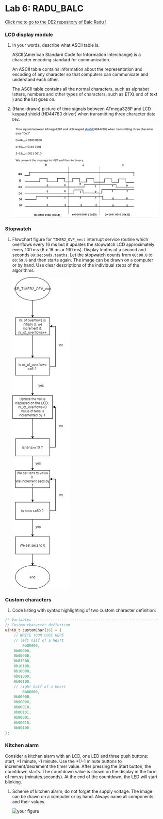 # Lab 6: RADU_BALC


   [Click me to go to the DE2 repository of Balc Radu !](https://github.com/balc-radu/Digital-Electronics-2)


### LCD display module

1. In your words, describe what ASCII table is.
 
   ASCII(American Standard Code for Information Interchange) is a character encoding standard for communication. 

   An ASCII table contains information about the representation and encoding of any character so that computers can communicate and understand each other.
   
   The ASCII table contains all the normal characters, such as alphabet letters, numbers and other types of characters, such as ETX( end of text ) and the list goes on.

2. (Hand-drawn) picture of time signals between ATmega328P and LCD keypad shield (HD44780 driver) when transmitting three character data `De2`.

   ![your figure](BalcRadu_Laboratory6_Signals.png)


### Stopwatch

1. Flowchart figure for `TIMER2_OVF_vect` interrupt service routine which overflows every 16&nbsp;ms but it updates the stopwatch LCD approximately every 100&nbsp;ms (6 x 16&nbsp;ms = 100&nbsp;ms). Display tenths of a second and seconds `00:seconds.tenths`. Let the stopwatch counts from `00:00.0` to `00:59.9` and then starts again. The image can be drawn on a computer or by hand. Use clear descriptions of the individual steps of the algorithms.

   ![your figure](BalcRadu_Laboratory6__Flowchart.png)


### Custom characters

1. Code listing with syntax highlighting of two custom character definition:

```c
/* Variables ---------------------------------------------------------*/
// Custom character definition
uint8_t customChar[16] = {
    // WRITE YOUR CODE HERE
    // left half of a heart
        0b00000,
	0b00000,
	0b00000,
	0b01000,
	0b10100,
	0b10000,
	0b01000,
	0b00100,
    // right half of a heart
        0b00000,
	0b00000,
	0b00000,
	0b00010,
	0b00101,
	0b00001,
	0b00010,
	0b00100
};
```


### Kitchen alarm

Consider a kitchen alarm with an LCD, one LED and three push buttons: start, +1 minute, -1 minute. Use the +1/-1 minute buttons to increment/decrement the timer value. After pressing the Start button, the countdown starts. The countdown value is shown on the display in the form of mm.ss (minutes.seconds). At the end of the countdown, the LED will start blinking.

1. Scheme of kitchen alarm; do not forget the supply voltage. The image can be drawn on a computer or by hand. Always name all components and their values.

   ![your figure]()
